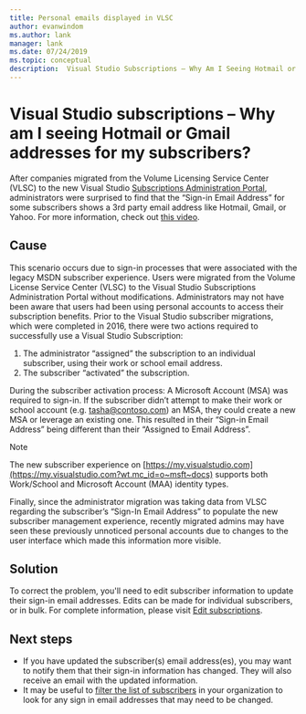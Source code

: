 ```yaml
---
title: Personal emails displayed in VLSC
author: evanwindom
ms.author: lank
manager: lank
ms.date: 07/24/2019
ms.topic: conceptual
description:  Visual Studio Subscriptions – Why Am I Seeing Hotmail or Gmail Addresses for My Subscribers?
---
```


# Visual Studio subscriptions – Why am I seeing Hotmail or Gmail addresses for my subscribers?
After companies migrated from the Volume Licensing Service Center (VLSC) to the new Visual Studio [Subscriptions Administration Portal](https://manage.visualstudio.com), administrators were surprised to find that the “Sign-in Email Address” for some subscribers shows a 3rd party email address like Hotmail, Gmail, or Yahoo.  For more information, check out [this video](https://www.youtube.com/watch?v=J61EYaVN-dQ&list=PLReL099Y5nReJhZ6o8CQFPSBgzGCHX99_&index=6).

## Cause
This scenario occurs due to sign-in processes that were associated with the legacy MSDN subscriber experience. Users were migrated from the Volume License Service Center (VLSC) to the Visual Studio Subscriptions Administration Portal without modifications. Administrators may not have been aware that users had been using personal accounts to access their subscription benefits. Prior to the Visual Studio subscriber migrations, which were completed in 2016, there were two actions required to successfully use a Visual Studio Subscription:
1. The administrator “assigned” the subscription to an individual subscriber, using their work or school email address.
2. The subscriber “activated” the subscription.

During the subscriber activation process:
A Microsoft Account (MSA) was required to sign-in. If the subscriber didn’t attempt to make their work or school account (e.g. tasha@contoso.com) an MSA, they could create a new MSA or leverage an existing one. This resulted in their “Sign-in Email Address” being different than their “Assigned to Email Address”.

> [!NOTE]
> The new subscriber experience on [https://my.visualstudio.com](https://my.visualstudio.com?wt.mc_id=o~msft~docs) supports both Work/School and Microsoft Account (MAA) identity types.

Finally, since the administrator migration was taking data from VLSC regarding the subscriber’s “Sign-In Email Address” to populate the new subscriber management experience, recently migrated admins may have seen these previously unnoticed personal accounts due to changes to the user interface which made this information more visible.

## Solution
To correct the problem, you'll need to edit subscriber information to update their sign-in email addresses.  Edits can be made for individual subscribers, or in bulk. For complete information, please visit [Edit subscriptions](edit-license.md).

##  Next steps
- If you have updated the subscriber(s) email address(es), you may want to notify them that their sign-in information has changed.  They will also receive an email with the updated information.
- It may be useful to [filter the list of subscribers](search-license.md) in your organization to look for any sign in email addresses that may need to be changed.  

